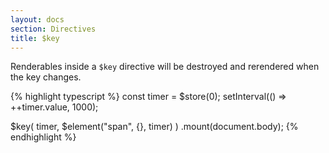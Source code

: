 ```yaml
---
layout: docs
section: Directives
title: $key
---
```


Renderables inside a `$key` directive will be destroyed and rerendered when the key changes.

{% highlight typescript %}
const timer = $store(0);
setInterval(() => ++timer.value, 1000);

$key(
    timer,
    $element("span", {}, timer)
)
.mount(document.body);
{% endhighlight %}
